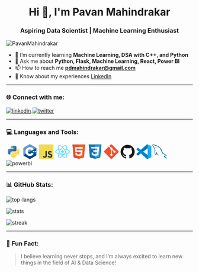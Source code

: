 <h1 align="center">Hi 👋, I'm Pavan Mahindrakar</h1>
<h3 align="center">Aspiring Data Scientist | Machine Learning Enthusiast</h3>

<p align="left">
  <img src="https://komarev.com/ghpvc/?username=PavanMahindrakar&label=Profile%20views&color=0e75b6&style=flat" alt="PavanMahindrakar" />
</p>

- 🌱 I’m currently learning **Machine Learning, DSA with C++, and Python**
- 💬 Ask me about **Python, Flask, Machine Learning, React, Power BI**
- 📫 How to reach me **pdmahindrakar@gmail.com**
- 📄 Know about my experiences [LinkedIn](https://www.linkedin.com/in/pavanmahindrakar)

---

### 🌐 Connect with me:
<p align="left">
  <a href="https://www.linkedin.com/in/pavanmahindrakar" target="blank">
    <img align="center" src="https://cdn.jsdelivr.net/npm/simple-icons@v3/icons/linkedin.svg" alt="linkedin" height="30" width="40" />
  </a>
  <a href="https://x.com/Pavan_2712" target="blank">
    <img align="center" src="https://cdn.jsdelivr.net/npm/simple-icons@v3/icons/twitter.svg" alt="twitter" height="30" width="40" />
  </a>
</p>

---

### 💻 Languages and Tools:
<p align="left"> 
  <img src="https://raw.githubusercontent.com/devicons/devicon/master/icons/python/python-original.svg" alt="python" width="40" height="40"/> 
  <img src="https://raw.githubusercontent.com/devicons/devicon/master/icons/cplusplus/cplusplus-original.svg" alt="c++" width="40" height="40"/> 
  <img src="https://raw.githubusercontent.com/devicons/devicon/master/icons/javascript/javascript-original.svg" alt="javascript" width="40" height="40"/>
  <img src="https://raw.githubusercontent.com/devicons/devicon/master/icons/react/react-original.svg" alt="react" width="40" height="40"/> 
  <img src="https://raw.githubusercontent.com/devicons/devicon/master/icons/html5/html5-original.svg" alt="html5" width="40" height="40"/> 
  <img src="https://raw.githubusercontent.com/devicons/devicon/master/icons/css3/css3-original.svg" alt="css3" width="40" height="40"/> 
  <img src="https://raw.githubusercontent.com/devicons/devicon/master/icons/git/git-original.svg" alt="git" width="40" height="40"/> 
  <img src="https://raw.githubusercontent.com/devicons/devicon/master/icons/github/github-original.svg" alt="github" width="40" height="40"/> 
  <img src="https://raw.githubusercontent.com/devicons/devicon/master/icons/vscode/vscode-original.svg" alt="vscode" width="40" height="40"/>
  <img src="https://raw.githubusercontent.com/devicons/devicon/master/icons/mysql/mysql-original.svg" alt="mysql" width="40" height="40"/>
  <img src="https://img.icons8.com/color/48/power-bi.png" alt="powerbi" width="40" height="40"/>
</p>

---

### 📊 GitHub Stats:
<p align="left">
  <img src="https://github-readme-stats.vercel.app/api/top-langs/?username=PavanMahindrakar&layout=compact&theme=github_dark" alt="top-langs" />
</p>

<p align="left">
  <img src="https://github-readme-stats.vercel.app/api?username=PavanMahindrakar&show_icons=true&theme=github_dark" alt="stats" />
</p>

<p align="left">
  <img src="https://github-readme-streak-stats.herokuapp.com/?user=PavanMahindrakar&theme=github-dark-blue" alt="streak" />
</p>

---

### 🚀 Fun Fact:
> I believe learning never stops, and I’m always excited to learn new things in the field of AI & Data Science!
